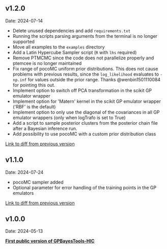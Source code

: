 ## v1.2.0
Date: 2024-07-14

- Delete unused dependencies and add `requirements.txt`
- Running the scripts parsing arguments from the terminal is no longer supported
- Move all examples to the `examples` directory
- Add a Latin Hypercube Sampler script (`R` with `lhs` required)
- Remove PTMCMC since the code does not parallelize properly and ptemcee is no longer maintained
- Fix range of pocoMC uniform prior distributions. This does not cause problems with previous results, since the `log_likelihood` evaluates to `-np.inf` for values outside the prior range. Thanks @wenbin1501110084 for pointing this out.
- Implement option to switch off PCA transformation in the scikit GP emulator wrapper
- Implement option for 'Matern' kernel in the scikit GP emulator wrapper ('RBF' is the default)
- Implement option to only use the diagonal of the covariances in all GP emulator wrappers (only when logTrafo is set to True)
- Add a script to sample posterior clusters from the posterior chain file after a Bayesian inference run.
- Add possibility to use pocoMC with a custom prior distribution class

[Link to diff from previous version](https://github.com/Hendrik1704/GPBayesTools-HIC/compare/v1.1.0...v1.2.0)

## v1.1.0
Date: 2024-07-24

- pocoMC sampler added
- Optional parameter for error handling of the training points in the GP emulators

[Link to diff from previous version](https://github.com/Hendrik1704/GPBayesTools-HIC/compare/v1.0.0...v1.1.0)

## v1.0.0
Date: 2024-05-13

**[First public version of GPBayesTools-HIC ](https://github.com/Hendrik1704/GPBayesTools-HIC/releases/tag/v1.0.0)**